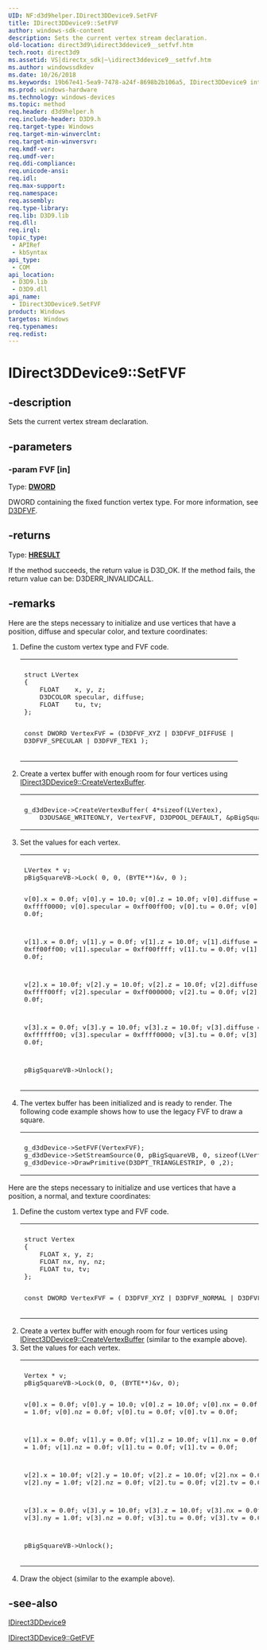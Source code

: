 ```yaml
---
UID: NF:d3d9helper.IDirect3DDevice9.SetFVF
title: IDirect3DDevice9::SetFVF
author: windows-sdk-content
description: Sets the current vertex stream declaration.
old-location: direct3d9\idirect3ddevice9__setfvf.htm
tech.root: direct3d9
ms.assetid: VS|directx_sdk|~\idirect3ddevice9__setfvf.htm
ms.author: windowssdkdev
ms.date: 10/26/2018
ms.keywords: 19b67e41-5ea9-7478-a24f-8698b2b106a5, IDirect3DDevice9 interface [Direct3D 9],SetFVF method, IDirect3DDevice9.SetFVF, IDirect3DDevice9::SetFVF, SetFVF, SetFVF method [Direct3D 9], SetFVF method [Direct3D 9],IDirect3DDevice9 interface, d3d9helper/IDirect3DDevice9::SetFVF, direct3d9.idirect3ddevice9__setfvf
ms.prod: windows-hardware
ms.technology: windows-devices
ms.topic: method
req.header: d3d9helper.h
req.include-header: D3D9.h
req.target-type: Windows
req.target-min-winverclnt: 
req.target-min-winversvr: 
req.kmdf-ver: 
req.umdf-ver: 
req.ddi-compliance: 
req.unicode-ansi: 
req.idl: 
req.max-support: 
req.namespace: 
req.assembly: 
req.type-library: 
req.lib: D3D9.lib
req.dll: 
req.irql: 
topic_type:
 - APIRef
 - kbSyntax
api_type:
 - COM
api_location:
 - D3D9.lib
 - D3D9.dll
api_name:
 - IDirect3DDevice9.SetFVF
product: Windows
targetos: Windows
req.typenames: 
req.redist: 
---
```


# IDirect3DDevice9::SetFVF


## -description


Sets the current vertex stream declaration.


## -parameters




### -param FVF [in]

Type: <b><a href="https://msdn.microsoft.com/4553cafc-450e-4493-a4d4-cb6e2f274d46">DWORD</a></b>

DWORD containing the fixed function vertex type. For more information, see <a href="https://msdn.microsoft.com/en-us/library/Bb172559(v=VS.85).aspx">D3DFVF</a>.


## -returns



Type: <b><a href="https://msdn.microsoft.com/en-us/library/Hh437604(v=VS.85).aspx">HRESULT</a></b>

If the method succeeds, the return value is D3D_OK. If the method fails, the return value can be:
     D3DERR_INVALIDCALL.




## -remarks



Here are the steps necessary to initialize and use vertices that have a position, diffuse and specular color, and texture coordinates:

<ol>
<li>
Define the custom vertex type and FVF code.

<div class="code"><span codelanguage=""><table>
<tr>
<th></th>
</tr>
<tr>
<td>
<pre>
struct LVertex
{
    FLOAT    x, y, z;
    D3DCOLOR specular, diffuse;
    FLOAT    tu, tv;
};
    
const DWORD VertexFVF = (D3DFVF_XYZ | D3DFVF_DIFFUSE |
                         D3DFVF_SPECULAR | D3DFVF_TEX1 );
</pre>
</td>
</tr>
</table></span></div>
</li>
<li>
Create a vertex buffer with enough room for four vertices using <a href="https://msdn.microsoft.com/en-us/library/Bb174364(v=VS.85).aspx">IDirect3DDevice9::CreateVertexBuffer</a>.
    


<div class="code"><span codelanguage=""><table>
<tr>
<th></th>
</tr>
<tr>
<td>
<pre>
g_d3dDevice-&gt;CreateVertexBuffer( 4*sizeof(LVertex),  
    D3DUSAGE_WRITEONLY, VertexFVF, D3DPOOL_DEFAULT, &amp;pBigSquareVB, NULL );
</pre>
</td>
</tr>
</table></span></div>
</li>
<li>
Set the values for each vertex.
    
    
    


<div class="code"><span codelanguage=""><table>
<tr>
<th></th>
</tr>
<tr>
<td>
<pre>
LVertex * v;
pBigSquareVB-&gt;Lock( 0, 0, (BYTE**)&amp;v, 0 );
    
v[0].x  = 0.0f;  v[0].y  = 10.0;  v[0].z  = 10.0f;
v[0].diffuse  = 0xffff0000;
v[0].specular = 0xff00ff00;
v[0].tu = 0.0f;  v[0].tv = 0.0f;
    
v[1].x  = 0.0f;  v[1].y  = 0.0f;  v[1].z  = 10.0f;
v[1].diffuse  = 0xff00ff00;
v[1].specular = 0xff00ffff;
v[1].tu = 0.0f;  v[1].tv = 0.0f;
    
v[2].x  = 10.0f; v[2].y  = 10.0f; v[2].z  = 10.0f;
v[2].diffuse  = 0xffff00ff;
v[2].specular = 0xff000000;
v[2].tu = 0.0f;  v[2].tv = 0.0f;
    
v[3].x  = 0.0f; v[3].y  = 10.0f;  v[3].z = 10.0f;
v[3].diffuse  = 0xffffff00;
v[3].specular = 0xffff0000;
v[3].tu = 0.0f; v[3].tv = 0.0f;
    
pBigSquareVB-&gt;Unlock();
</pre>
</td>
</tr>
</table></span></div>
</li>
<li>
The vertex buffer has been initialized and is ready to render. The following code example shows how to use the legacy FVF to draw a square.
    
    
    


<div class="code"><span codelanguage=""><table>
<tr>
<th></th>
</tr>
<tr>
<td>
<pre>
g_d3dDevice-&gt;SetFVF(VertexFVF);
g_d3dDevice-&gt;SetStreamSource(0, pBigSquareVB, 0, sizeof(LVertex));
g_d3dDevice-&gt;DrawPrimitive(D3DPT_TRIANGLESTRIP, 0 ,2);
</pre>
</td>
</tr>
</table></span></div>
</li>
</ol>
Here are the steps necessary to initialize and use vertices that have a position, a normal, and texture coordinates:

<ol>
<li>
Define the custom vertex type and FVF code.

<div class="code"><span codelanguage=""><table>
<tr>
<th></th>
</tr>
<tr>
<td>
<pre>
struct Vertex
{
    FLOAT x, y, z;
    FLOAT nx, ny, nz;
    FLOAT tu, tv;
};
    
const DWORD VertexFVF = ( D3DFVF_XYZ | D3DFVF_NORMAL | D3DFVF_TEX1 );
</pre>
</td>
</tr>
</table></span></div>
</li>
<li>
Create a vertex buffer with enough room for four vertices using <a href="https://msdn.microsoft.com/en-us/library/Bb174364(v=VS.85).aspx">IDirect3DDevice9::CreateVertexBuffer</a> (similar to the example above).

</li>
<li>
Set the values for each vertex.
    
    
    


<div class="code"><span codelanguage=""><table>
<tr>
<th></th>
</tr>
<tr>
<td>
<pre>
Vertex * v;
pBigSquareVB-&gt;Lock(0, 0, (BYTE**)&amp;v, 0);
    
v[0].x  = 0.0f;  v[0].y  = 10.0;  v[0].z  = 10.0f;
v[0].nx = 0.0f;  v[0].ny = 1.0f;  v[0].nz = 0.0f;
v[0].tu = 0.0f;  v[0].tv = 0.0f;

v[1].x  = 0.0f;  v[1].y  = 0.0f;  v[1].z  = 10.0f;
v[1].nx = 0.0f;  v[1].ny = 1.0f;  v[1].nz = 0.0f;
v[1].tu = 0.0f;  v[1].tv = 0.0f;
    
v[2].x  = 10.0f; v[2].y  = 10.0f; v[2].z  = 10.0f;
v[2].nx = 0.0f;  v[2].ny = 1.0f;  v[2].nz = 0.0f;
v[2].tu = 0.0f;  v[2].tv = 0.0f;
    
v[3].x  = 0.0f; v[3].y  = 10.0f;  v[3].z = 10.0f;
v[3].nx = 0.0f; v[3].ny = 1.0f;   v[3].nz = 0.0f;
v[3].tu = 0.0f; v[3].tv = 0.0f;
    
pBigSquareVB-&gt;Unlock();
</pre>
</td>
</tr>
</table></span></div>
</li>
<li>Draw the object (similar to the example above).</li>
</ol>



## -see-also




<a href="https://msdn.microsoft.com/en-us/library/Bb174336(v=VS.85).aspx">IDirect3DDevice9</a>



<a href="https://msdn.microsoft.com/en-us/library/Bb174389(v=VS.85).aspx">IDirect3DDevice9::GetFVF</a>
 

 

